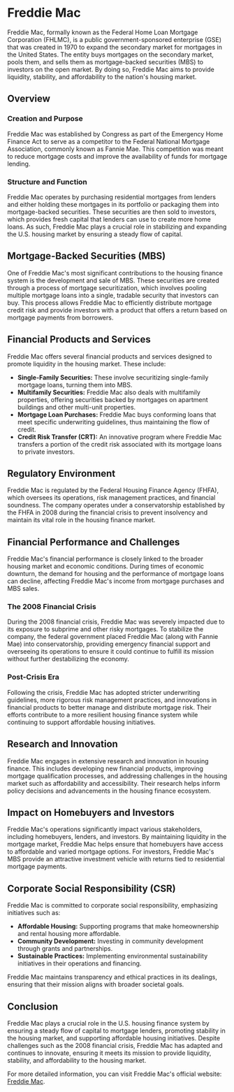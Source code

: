 # Freddie Mac

Freddie Mac, formally known as the Federal Home Loan Mortgage Corporation (FHLMC), is a public government-sponsored enterprise (GSE) that was created in 1970 to expand the secondary market for mortgages in the United States. The entity buys mortgages on the secondary market, pools them, and sells them as mortgage-backed securities (MBS) to investors on the open market. By doing so, Freddie Mac aims to provide liquidity, stability, and affordability to the nation's housing market.

## Overview

### Creation and Purpose
Freddie Mac was established by Congress as part of the Emergency Home Finance Act to serve as a competitor to the Federal National Mortgage Association, commonly known as Fannie Mae. This competition was meant to reduce mortgage costs and improve the availability of funds for mortgage lending.

### Structure and Function
Freddie Mac operates by purchasing residential mortgages from lenders and either holding these mortgages in its portfolio or packaging them into mortgage-backed securities. These securities are then sold to investors, which provides fresh capital that lenders can use to create more home loans. As such, Freddie Mac plays a crucial role in stabilizing and expanding the U.S. housing market by ensuring a steady flow of capital.

## Mortgage-Backed Securities (MBS)
One of Freddie Mac's most significant contributions to the housing finance system is the development and sale of MBS. These securities are created through a process of mortgage securitization, which involves pooling multiple mortgage loans into a single, tradable security that investors can buy. This process allows Freddie Mac to efficiently distribute mortgage credit risk and provide investors with a product that offers a return based on mortgage payments from borrowers.

## Financial Products and Services
Freddie Mac offers several financial products and services designed to promote liquidity in the housing market. These include:
- **Single-Family Securities:** These involve securitizing single-family mortgage loans, turning them into MBS.
- **Multifamily Securities:** Freddie Mac also deals with multifamily properties, offering securities backed by mortgages on apartment buildings and other multi-unit properties.
- **Mortgage Loan Purchases:** Freddie Mac buys conforming loans that meet specific underwriting guidelines, thus maintaining the flow of credit.
- **Credit Risk Transfer (CRT):** An innovative program where Freddie Mac transfers a portion of the credit risk associated with its mortgage loans to private investors.

## Regulatory Environment
Freddie Mac is regulated by the Federal Housing Finance Agency (FHFA), which oversees its operations, risk management practices, and financial soundness. The company operates under a conservatorship established by the FHFA in 2008 during the financial crisis to prevent insolvency and maintain its vital role in the housing finance market.

## Financial Performance and Challenges
Freddie Mac's financial performance is closely linked to the broader housing market and economic conditions. During times of economic downturn, the demand for housing and the performance of mortgage loans can decline, affecting Freddie Mac's income from mortgage purchases and MBS sales.

### The 2008 Financial Crisis
During the 2008 financial crisis, Freddie Mac was severely impacted due to its exposure to subprime and other risky mortgages. To stabilize the company, the federal government placed Freddie Mac (along with Fannie Mae) into conservatorship, providing emergency financial support and overseeing its operations to ensure it could continue to fulfill its mission without further destabilizing the economy.

### Post-Crisis Era
Following the crisis, Freddie Mac has adopted stricter underwriting guidelines, more rigorous risk management practices, and innovations in financial products to better manage and distribute mortgage risk. Their efforts contribute to a more resilient housing finance system while continuing to support affordable housing initiatives.

## Research and Innovation
Freddie Mac engages in extensive research and innovation in housing finance. This includes developing new financial products, improving mortgage qualification processes, and addressing challenges in the housing market such as affordability and accessibility. Their research helps inform policy decisions and advancements in the housing finance ecosystem.

## Impact on Homebuyers and Investors
Freddie Mac's operations significantly impact various stakeholders, including homebuyers, lenders, and investors. By maintaining liquidity in the mortgage market, Freddie Mac helps ensure that homebuyers have access to affordable and varied mortgage options. For investors, Freddie Mac's MBS provide an attractive investment vehicle with returns tied to residential mortgage payments.

## Corporate Social Responsibility (CSR)
Freddie Mac is committed to corporate social responsibility, emphasizing initiatives such as:
- **Affordable Housing:** Supporting programs that make homeownership and rental housing more affordable.
- **Community Development:** Investing in community development through grants and partnerships.
- **Sustainable Practices:** Implementing environmental sustainability initiatives in their operations and financing.

Freddie Mac maintains transparency and ethical practices in its dealings, ensuring that their mission aligns with broader societal goals.

## Conclusion
Freddie Mac plays a crucial role in the U.S. housing finance system by ensuring a steady flow of capital to mortgage lenders, promoting stability in the housing market, and supporting affordable housing initiatives. Despite challenges such as the 2008 financial crisis, Freddie Mac has adapted and continues to innovate, ensuring it meets its mission to provide liquidity, stability, and affordability to the housing market.

For more detailed information, you can visit Freddie Mac's official website: [Freddie Mac](http://www.freddiemac.com).